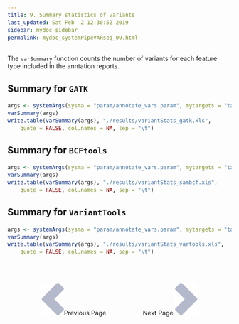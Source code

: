 ```yaml
---
title: 9. Summary statistics of variants
last_updated: Sat Feb  2 12:30:52 2019
sidebar: mydoc_sidebar
permalink: mydoc_systemPipeVARseq_09.html
---
```


The `varSummary` function counts the number of variants for each feature type
included in the anntation reports.

## Summary for `GATK`


```r
args <- systemArgs(sysma = "param/annotate_vars.param", mytargets = "targets_gatk_filtered.txt")
varSummary(args)
write.table(varSummary(args), "./results/variantStats_gatk.xls", 
    quote = FALSE, col.names = NA, sep = "\t")
```

## Summary for `BCFtools`


```r
args <- systemArgs(sysma = "param/annotate_vars.param", mytargets = "targets_sambcf_filtered.txt")
varSummary(args)
write.table(varSummary(args), "./results/variantStats_sambcf.xls", 
    quote = FALSE, col.names = NA, sep = "\t")
```

## Summary for `VariantTools`  


```r
args <- systemArgs(sysma = "param/annotate_vars.param", mytargets = "targets_vartools_filtered.txt")
varSummary(args)
write.table(varSummary(args), "./results/variantStats_vartools.xls", 
    quote = FALSE, col.names = NA, sep = "\t")
```

<br><br><center><a href="mydoc_systemPipeVARseq_08.html"><img src="images/left_arrow.png" alt="Previous page."></a>Previous Page &nbsp; &nbsp; &nbsp; &nbsp; &nbsp; &nbsp; &nbsp; &nbsp; &nbsp; &nbsp; Next Page
<a href="mydoc_systemPipeVARseq_10.html"><img src="images/right_arrow.png" alt="Next page."></a></center>
